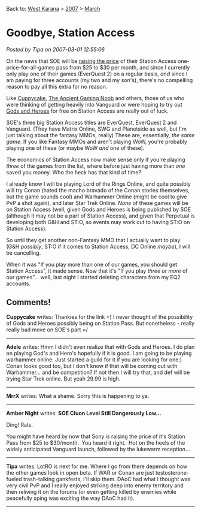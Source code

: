 Back to: [West Karana](/posts/westkarana.md) > [2007](/posts/2007/westkarana.md) > [March](./westkarana.md)
# Goodbye, Station Access

*Posted by Tipa on 2007-03-01 12:55:06*

On the news that SOE will be [raising the price](http://forums.station.sony.com/eq2/posts/list.m?topic_id=350069) of their Station Access one-price-for-all-games pass from $25 to $30 per month, and since I currently only play one of their games (EverQuest 2) on a regular basis, *and* since I am paying for three accounts (my two and my son's), there's no compelling reason to pay all this extra for no reason.

Like [Cuppycake](http://www.cuppycake.org/), [The Ancient Gaming Noob](http://tagn.wordpress.com/2007/02/28/station-access-price-hike/) and others, those of us who were thinking of getting heavily into Vanguard or were hoping to try out [Gods and Heroes](http://www.godsandheroes.com/) for free on Station Access are really out of luck.

SOE's three big Station Access titles are EverQuest, EverQuest 2 and Vanguard. (They have Matrix Online, SWG and Planetside as well, but I'm just talking about the fantasy MMOs, really) These are, essentially, *the same game*. If you like Fantasy MMOs and aren't playing WoW, you're probably playing one of these (or maybe WoW *and* one of these).

The economics of Station Access now make sense only if you're playing *three* of the games from the list, where before just having more than *one* saved you money. Who the heck has that kind of time?

I already know I will be playing Lord of the Rings Online, and quite possibly will try Conan (hated the macho bravado of the Conan stories themselves, but the game sounds cool) and Warhammer Online (might be cool to give PvP a shot again), and later Star Trek Online. *None* of these games will be on Station Access (well, given Gods and Heroes is being published by SOE (although it may not be a part of Station Access), and given that Perpetual is developing both G&H and ST:O, so events may work out to having ST:O on Station Access).

So until they get another non-Fantasy MMO that I actually want to play (G&H *possibly*, ST:O if it comes to Station Access, DC Online *maybe*), I will be cancelling.

When it was "If you play more than one of our games, you should get Station Access", it made sense. Now that it's "If you play *three or more* of our games"... well, last night I started deleting characters from my EQ2 accounts.
## Comments!

**Cuppycake** writes: Thankies for the link =) I never thought of the possibility of Gods and Heroes possibly being on Station Pass. But nonetheless - really really bad move on SOE's part =/

---

**Adele** writes: Hmm I didn't even realize that with Gods and Heroes. I do plan on playing God's and Hero's hopefully if it is good. I am going to be playing warhammer online. Just started a guild for it if you are looking for one:) Conan looks good too, but I don't know if that will be coming out with Warhammer... and be competition? If not then I will try that, and def will be trying Star Trek online. But yeah 29.99 is high.

---

**MrrX** writes: What a shame. Sorry this is happening to ya.

---

**Amber Night** writes: **SOE Cluon Level Still Dangerously Low...**

Ding! Rats.


You might have heard by now that Sony is raising the price of it's Station Pass from $25 to $30/month.  You heard it right.  Hot on the heels of the widely anticipated Vanguard launch, followed by the lukewarm reception...

---

**Tipa** writes: LotRO is next for me. Where I go from there depends on how the other games look in open beta. If WAR or Conan are just testosterone-fueled trash-talking gankfests, I'll skip them. DAoC had what I thought was very civil PvP and I really enjoyed striking deep into enemy territory and then reliving it on the forums (or even getting killed by enemies while peacefully xping was exciting the way DAoC had it).

---

